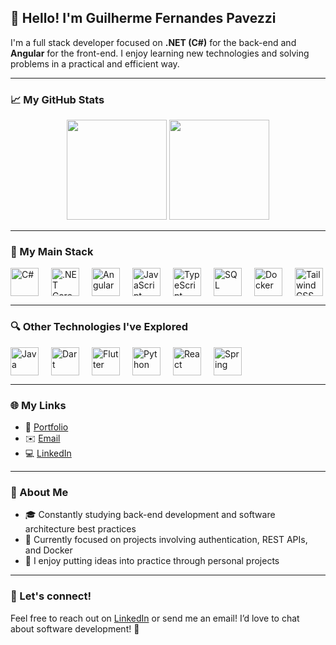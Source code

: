 ## 👋 Hello! I'm Guilherme Fernandes Pavezzi

I'm a full stack developer focused on **.NET (C#)** for the back-end and **Angular** for the front-end. I enjoy learning new technologies and solving problems in a practical and efficient way.

---

### 📈 My GitHub Stats

<div align="center">
  <img height="160em" src="https://github-readme-stats.vercel.app/api?username=guipavezzi&show_icons=true&theme=radical&include_all_commits=true&count_private=true" />
  <img height="160em" src="https://github-readme-stats.vercel.app/api/top-langs/?username=guipavezzi&layout=compact&theme=radical" />
</div>

---

### 🚀 My Main Stack

<div style="display: flex; flex-wrap: wrap; gap: 20px; align-items: center;">
  <img width="45" src="https://img.icons8.com/?size=100&id=45490&format=png&color=000000" title="C#" />
  <img width="45" src="https://img.icons8.com/?size=100&id=1BC75jFEBED6&format=png&color=000000" title=".NET Core" />
  <img width="45" src="https://img.icons8.com/?size=100&id=6SWtW8hxZWSo&format=png&color=000000" title="Angular" />
  <img width="45" src="https://img.icons8.com/?size=100&id=PVRwpTTPMITk&format=png&color=000000" title="JavaScript" />
  <img width="45" src="https://img.icons8.com/?size=100&id=HcQEdKCkXUs3&format=png&color=000000" title="TypeScript" />
  <img width="45" src="https://img.icons8.com/?size=100&id=VXrhJ3LqtY7e&format=png&color=000000" title="SQL" />
  <img width="45" src="https://img.icons8.com/?size=100&id=LdUzF8b5sz2R&format=png&color=000000" title="Docker" />
  <img width="45" src="https://img.icons8.com/?size=100&id=4PiNHtUJVbLs&format=png&color=000000" title="Tailwind CSS" />
</div>

---

### 🔍 Other Technologies I've Explored

<div style="display: flex; flex-wrap: wrap; gap: 20px; align-items: center;">
  <img width="45" src="https://img.icons8.com/?size=100&id=TINShjDQ0nw4&format=png&color=000000" title="Java" />
  <img width="45" src="https://img.icons8.com/?size=100&id=7AFcZ2zirX6Y&format=png&color=000000" title="Dart" />
  <img width="45" src="https://img.icons8.com/?size=100&id=IYQQHplg11Ie&format=png&color=000000" title="Flutter" />
  <img width="45" src="https://img.icons8.com/?size=100&id=qBvOwZw81tVy&format=png&color=000000" title="Python" />
  <img width="45" src="https://img.icons8.com/?size=100&id=asWSSTBrDlTW&format=png&color=000000" title="React" />
  <img width="45" src="https://img.icons8.com/?size=100&id=90519&format=png&color=000000" title="Spring" />
</div>

---

### 🌐 My Links

- 💼 [Portfolio](https://guilhermepavezzi.com)
- ✉️ [Email](mailto:gui.pavezzi07@gmail.com)
- 💻 [LinkedIn](https://www.linkedin.com/in/guilherme-pavezzi-029361206/)

---

### 📝 About Me

- 🎓 Constantly studying back-end development and software architecture best practices  
- 🌱 Currently focused on projects involving authentication, REST APIs, and Docker  
- 🚀 I enjoy putting ideas into practice through personal projects

---

### 💬 Let's connect!

Feel free to reach out on [LinkedIn](https://www.linkedin.com/in/guilherme-pavezzi-029361206/) or send me an email! I’d love to chat about software development! 🚀
